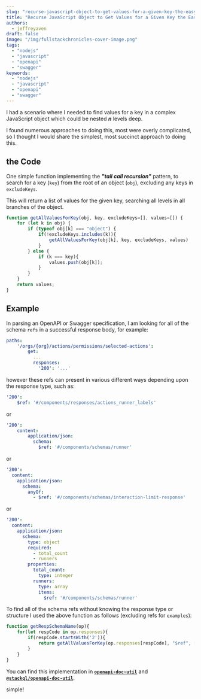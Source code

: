 ```yaml
---
slug: "recurse-javascript-object-to-get-values-for-a-given-key-the-easy-way"
title: "Recurse JavaScript Object to Get Values for a Given Key the Easy Way"
authors:	
  - jeffreyaven
draft: false
image: "/img/fullstackchronicles-cover-image.png"
tags: 
  - "nodejs"
  - "javascript"
  - "openapi"
  - "swagger"
keywords:	
  - "nodejs"
  - "javascript"
  - "openapi"
  - "swagger"
---
```


I had a scenario where I needed to find values for a key in a complex JavaScript object which could be nested __*n*__ levels deep.  

I found numerous approaches to doing this, most were overly complicated, so I thought I would share the simplest, most succinct approach to doing this.  

## the Code

One simple function implementing the __*"tail call recursion"*__ pattern, to search for a key (`key`) from the root of an object (`obj`), excluding any keys in `excludeKeys`.  

This will return a list of values for the given key, searching all levels in all branches of the object.   

```javascript
function getAllValuesForKey(obj, key, excludeKeys=[], values=[]) {
    for (let k in obj) {
        if (typeof obj[k] === "object") {
            if(!excludeKeys.includes(k)){
                getAllValuesForKey(obj[k], key, excludeKeys, values)
            }
        } else {
            if (k === key){
                values.push(obj[k]);
            }
        }
    }
    return values;
}
```

## Example

In parsing an OpenAPI or Swagger specification, I am looking for all of the schema `refs` in a successful response body, for example:  

```yaml
paths:
	'/orgs/{org}/actions/permissions/selected-actions':
		get:
		  ...
		  responses:
			'200': '...'
```

however these refs can present in various different ways depending upon the response type, such as:  

```yaml
'200':
	$ref: '#/components/responses/actions_runner_labels'
```

or  

```yaml
'200':      
	content:
		application/json:
		  schema:
			$ref: '#/components/schemas/runner'
```

or  

```yaml
'200':
  content:
	application/json:
	  schema:
		anyOf:
		  - $ref: '#/components/schemas/interaction-limit-response'
```

or

```yaml
'200':
  content:
	application/json:
	  schema:
		type: object
		required:
		  - total_count
		  - runners
		properties:
		  total_count:
			type: integer
		  runners:
			type: array
			items:
			  $ref: '#/components/schemas/runner'
```

To find all of the schema refs without knowing the response type or structure I used the above function as follows (excluding refs for `examples`):  

```javascript
function getRespSchemaName(op){
    for(let respCode in op.responses){
        if(respCode.startsWith('2')){
            return getAllValuesForKey(op.responses[respCode], "$ref", ['examples']);
        }
    }
}
```

You can find this implementation in [__`openapi-doc-util`__](https://github.com/stackql/openapi-doc-util) and [__`@stackql/openapi-doc-util`__](https://www.npmjs.com/package/@stackql/openapi-doc-util).  

simple!
